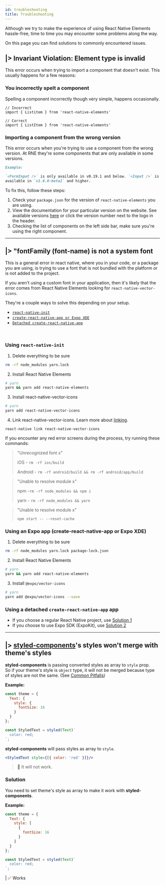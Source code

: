 ```yaml
---
id: troubleshooting
title: Troubleshooting
---
```


Although we try to make the experience of using React Native Elements
hassle-free, time to time you may encounter some problems along the way.

On this page you can find solutions to commonly encountered issues.

## |> Invariant Violation: Element type is invalid

This error occurs when trying to import a component that doesn't exist. This
usually happens for a few reasons:

### You incorrectly spelt a component

Spelling a component incorrectly though very simple, happens occasionally.

```
// Incorrect
import { Listitem } from 'react-native-elements'

// Correct
import { ListItem } from 'react-native-elements'
```

### Importing a component from the wrong version

This error occurs when you're trying to use a component from the wrong version.
At RNE they're some components that are only available in some versions.

```md
Example:

`<FormInput />` is only available in v0.19.1 and below. `<Input />` is only
available in `v1.0.0-beta1` and higher.
```

To fix this, follow these steps:

1. Check your `package.json` for the version of `react-native-elements` you are
   using.
2. View the documentation for your particular version on the website. See
   available versions
   [here](/versions)
   or click the version number next to the logo in the header.
3. Checking the list of components on the left side bar, make sure you're using
   the right component.

---

## |> "fontFamily (font-name) is not a system font

This is a general error in react native, where you in your code, or a package
you are using, is trying to use a font that is not bundled with the platform or
is not added to the project.

If you aren't using a custom font in your application, then it's likely that
the error comes from React Native Elements looking for
`react-native-vector-icons`.

They're a couple ways to solve this depending on your setup.

- [`react-native-init`](#using-react-native-init)
- [`create-react-native-app or Expo XDE`](#using-an-expo-app-create-react-native-app-or-expo-xde)
- [`Detached create-react-native-app`](#using-a-detached-create-react-native-app-app)

<br/>

### Using `react-native-init`

1. Delete everything to be sure

```bash
rm -rf node_modules yarn.lock
```

2. Install React Native Elements

```bash
# yarn
yarn && yarn add react-native-elements
```

3. Install react-native-vector-icons

```bash
# yarn
yarn add react-native-vector-icons
```

4. Link react-native-vector-icons. Learn more about
   [linking](https://reactnative.dev/docs/linking.html).

```
react-native link react-native-vector-icons
```

If you encounter any red error screens during the process, try running these
commands:

> "Unrecognized font x"
>
> iOS - `rm -rf ios/build`
>
> Android - `rm -rf android/build && rm -rf android/app/build`

> "Unable to resolve module x"
>
> npm -`rm -rf node_modules && npm i`
>
> yarn - `rm -rf node_modules && yarn`

> "Unable to resolve module x"
>
> `npm start -- --reset-cache`

### Using an Expo app (create-react-native-app or Expo XDE)

1. Delete everything to be sure

```bash
rm -rf node_modules yarn.lock package-lock.json
```

2. Install React Native Elements

```bash
# yarn
yarn && yarn add react-native-elements
```

3. Install `@expo/vector-icons`

```bash
# yarn
yarn add @expo/vector-icons --save
```

### Using a detached `create-react-native-app` app

- If you choose a regular React Native project, use
  [Solution 1](#using-react-native-init)
- If you choose to use Expo SDK (ExpoKit), use
  [Solution 2](#using-an-expo-app-create-react-native-app-or-expo-xde)

---

## |> [**styled-components**](https://styled-components.com/)'s styles won't merge with theme's styles

**styled-components** is passing converted styles as array to `style` prop.  
So if your theme's style is `object` type, it will not be merged because type of styles are not the same. (See [Common Pitfalls](customization.md#common-pitfalls))

**Example:**

```js
const theme = {
  Text: {
    style: {
      fontSize: 16
    }
  }
};
```

```js
const StyledText = styled(Text)`
  color: red;
`;
```

**styled-components** will pass styles as array to `style`.

```jsx
<StyledText style={[{ color: 'red' }]}/>
```

> 🚫 It will not work.

### Solution

You need to set theme's style as array to make it work with **styled-components**.

**Example:**

```js
const theme = {
  Text: {
    style: [
      {
        fontSize: 16
      }
    ]
  }
};
```

```js
const StyledText = styled(Text)`
  color: red;
`;
```

| ✅ Works
